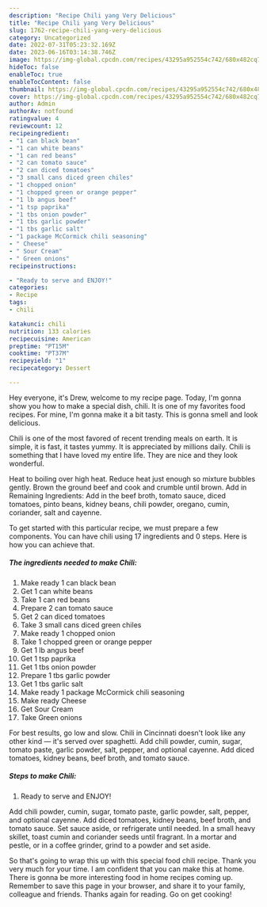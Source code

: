 ```yaml
---
description: "Recipe Chili yang Very Delicious"
title: "Recipe Chili yang Very Delicious"
slug: 1762-recipe-chili-yang-very-delicious
category: Uncategorized
date: 2022-07-31T05:23:32.169Z
date: 2023-06-16T03:14:38.746Z
image: https://img-global.cpcdn.com/recipes/43295a952554c742/680x482cq70/chili-recipe-main-photo.jpg
hideToc: false
enableToc: true
enableTocContent: false
thumbnail: https://img-global.cpcdn.com/recipes/43295a952554c742/680x482cq70/chili-recipe-main-photo.jpg
cover: https://img-global.cpcdn.com/recipes/43295a952554c742/680x482cq70/chili-recipe-main-photo.jpg
author: Admin
authorAv: notfound
ratingvalue: 4
reviewcount: 12
recipeingredient:
- "1 can black bean"
- "1 can white beans"
- "1 can red beans"
- "2 can tomato sauce"
- "2 can diced tomatoes"
- "3 small cans diced green chiles"
- "1 chopped onion"
- "1 chopped green or orange pepper"
- "1 lb angus beef"
- "1 tsp paprika"
- "1 tbs onion powder"
- "1 tbs garlic powder"
- "1 tbs garlic salt"
- "1 package McCormick chili seasoning"
- " Cheese"
- " Sour Cream"
- " Green onions"
recipeinstructions:

- "Ready to serve and ENJOY!"
categories:
- Recipe
tags:
- chili

katakunci: chili 
nutrition: 133 calories
recipecuisine: American
preptime: "PT15M"
cooktime: "PT37M"
recipeyield: "1"
recipecategory: Dessert

---
```



Hey everyone, it's Drew, welcome to my recipe page. Today, I'm gonna show you how to make a special dish, chili. It is one of my favorites food recipes. For mine, I'm gonna make it a bit tasty. This is gonna smell and look delicious.

Chili is one of the most favored of recent trending meals on earth. It is simple, it is fast, it tastes yummy. It is appreciated by millions daily. Chili is something that I have loved my entire life. They are nice and they look wonderful.

Heat to boiling over high heat. Reduce heat just enough so mixture bubbles gently. Brown the ground beef and cook and crumble until brown. Add in Remaining Ingredients: Add in the beef broth, tomato sauce, diced tomatoes, pinto beans, kidney beans, chili powder, oregano, cumin, coriander, salt and cayenne.


To get started with this particular recipe, we must prepare a few components. You can have chili using 17 ingredients and 0 steps. Here is how you can achieve that.

<!--inarticleads1-->

##### The ingredients needed to make Chili:

1. Make ready 1 can black bean
1. Get 1 can white beans
1. Take 1 can red beans
1. Prepare 2 can tomato sauce
1. Get 2 can diced tomatoes
1. Take 3 small cans diced green chiles
1. Make ready 1 chopped onion
1. Take 1 chopped green or orange pepper
1. Get 1 lb angus beef
1. Get 1 tsp paprika
1. Get 1 tbs onion powder
1. Prepare 1 tbs garlic powder
1. Get 1 tbs garlic salt
1. Make ready 1 package McCormick chili seasoning
1. Make ready  Cheese
1. Get  Sour Cream
1. Take  Green onions


For best results, go low and slow. Chili in Cincinnati doesn&#39;t look like any other kind — it&#39;s served over spaghetti. Add chili powder, cumin, sugar, tomato paste, garlic powder, salt, pepper, and optional cayenne. Add diced tomatoes, kidney beans, beef broth, and tomato sauce. 

<!--inarticleads2-->

##### Steps to make Chili:


1. Ready to serve and ENJOY!

Add chili powder, cumin, sugar, tomato paste, garlic powder, salt, pepper, and optional cayenne. Add diced tomatoes, kidney beans, beef broth, and tomato sauce. Set sauce aside, or refrigerate until needed. In a small heavy skillet, toast cumin and coriander seeds until fragrant. In a mortar and pestle, or in a coffee grinder, grind to a powder and set aside. 

So that's going to wrap this up with this special food chili recipe. Thank you very much for your time. I am confident that you can make this at home. There is gonna be more interesting food in home recipes coming up. Remember to save this page in your browser, and share it to your family, colleague and friends. Thanks again for reading. Go on get cooking!

